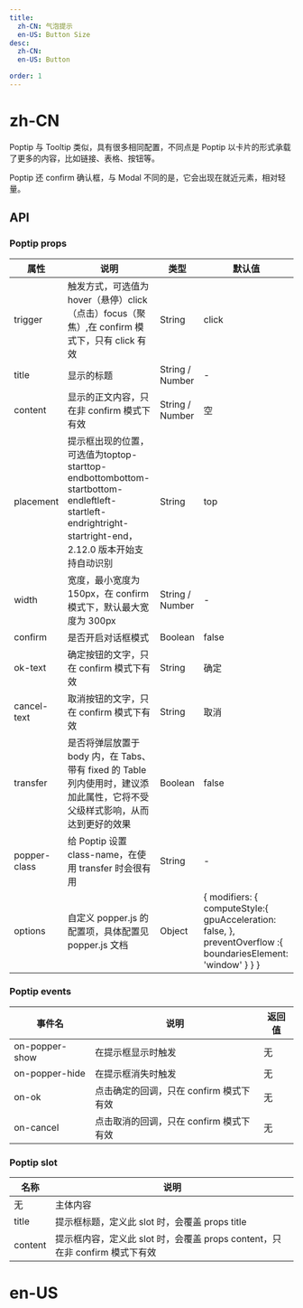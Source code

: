 ```yaml
---
title:
  zh-CN: 气泡提示
  en-US: Button Size
desc:
  zh-CN:
  en-US: Button

order: 1
---
```


# zh-CN
Poptip 与 Tooltip 类似，具有很多相同配置，不同点是 Poptip 以卡片的形式承载了更多的内容，比如链接、表格、按钮等。

Poptip 还 confirm 确认框，与 Modal 不同的是，它会出现在就近元素，相对轻量。


## API

### Poptip props
| 属性 |说明 |类型 |默认值 |
| --- |--- |--- |--- |
| trigger |触发方式，可选值为hover（悬停）click（点击）focus（聚焦）,在 confirm 模式下，只有 click 有效 |String |click |
| title |显示的标题 |String / Number |- |
| content |显示的正文内容，只在非 confirm 模式下有效 |String / Number |空 |
| placement |提示框出现的位置，可选值为toptop-starttop-endbottombottom-startbottom-endleftleft-startleft-endrightright-startright-end，2.12.0 版本开始支持自动识别 |String |top |
| width |宽度，最小宽度为 150px，在 confirm 模式下，默认最大宽度为 300px |String / Number |- |
| confirm |是否开启对话框模式 |Boolean |false |
| ok-text |确定按钮的文字，只在 confirm 模式下有效 |String |确定 |
| cancel-text |取消按钮的文字，只在 confirm 模式下有效 |String |取消 |
| transfer |是否将弹层放置于 body 内，在 Tabs、带有 fixed 的 Table 列内使用时，建议添加此属性，它将不受父级样式影响，从而达到更好的效果 |Boolean |false |
| popper-class |给 Poptip 设置 class-name，在使用 transfer 时会很有用 |String |- |
| options |自定义 popper.js 的配置项，具体配置见 popper.js 文档 |Object |{ modifiers: { computeStyle:{ gpuAcceleration: false, }, preventOverflow :{ boundariesElement: 'window' } } } |

### Poptip events
| 事件名 |说明 |返回值 |
| --- |--- |--- |
| on-popper-show |在提示框显示时触发 |无 |
| on-popper-hide |在提示框消失时触发 |无 |
| on-ok |点击确定的回调，只在 confirm 模式下有效 |无 |
| on-cancel |点击取消的回调，只在 confirm 模式下有效 |无 |


### Poptip slot
| 名称 |说明 |
| --- |--- |
| 无 |主体内容 |
| title |提示框标题，定义此 slot 时，会覆盖 props title |
| content |提示框内容，定义此 slot 时，会覆盖 props content，只在非 confirm 模式下有效 |


# en-US
